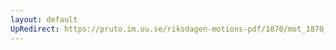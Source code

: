 ```yaml
---
layout: default
UpRedirect: https://pruto.im.uu.se/riksdagen-motions-pdf/1870/mot_1870__ak__215/mot_1870__ak__215-001.pdf
---
```

